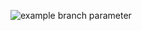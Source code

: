 ![example branch parameter](https://github.com/github/docs/actions/workflows/main.yml/badge.svg?branch=101003196-kim)